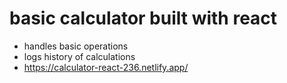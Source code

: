 # basic calculator built with react #
- handles basic operations
- logs history of calculations
- https://calculator-react-236.netlify.app/
